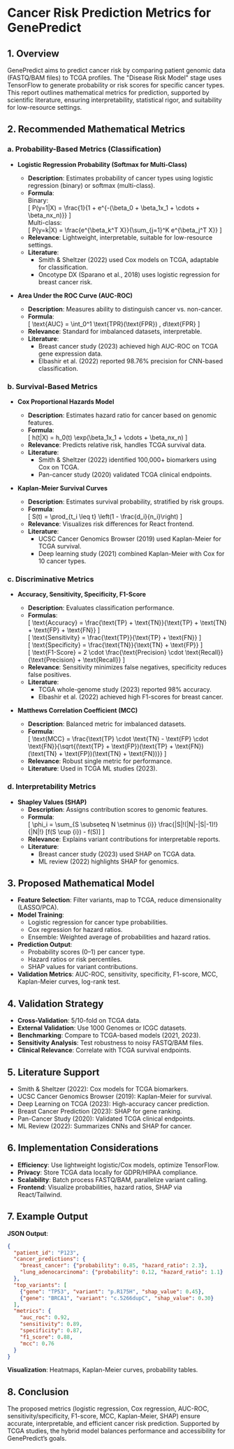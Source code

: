 # Cancer Risk Prediction Metrics for GenePredict

## 1. Overview
GenePredict aims to predict cancer risk by comparing patient genomic data (FASTQ/BAM files) to TCGA profiles. The "Disease Risk Model" stage uses TensorFlow to generate probability or risk scores for specific cancer types. This report outlines mathematical metrics for prediction, supported by scientific literature, ensuring interpretability, statistical rigor, and suitability for low-resource settings.

## 2. Recommended Mathematical Metrics

### a. Probability-Based Metrics (Classification)
- **Logistic Regression Probability (Softmax for Multi-Class)**  
  - **Description**: Estimates probability of cancer types using logistic regression (binary) or softmax (multi-class).  
  - **Formula**:  
    Binary:  
    \[
    P(y=1|X) = \frac{1}{1 + e^{-(\beta_0 + \beta_1x_1 + \cdots + \beta_nx_n)}}
    \]  
    Multi-class:  
    \[
    P(y=k|X) = \frac{e^{\beta_k^T X}}{\sum_{j=1}^K e^{\beta_j^T X}}
    \]  
  - **Relevance**: Lightweight, interpretable, suitable for low-resource settings.  
  - **Literature**:  
    - Smith & Sheltzer (2022) used Cox models on TCGA, adaptable for classification.  
    - Oncotype DX (Sparano et al., 2018) uses logistic regression for breast cancer risk.

- **Area Under the ROC Curve (AUC-ROC)**  
  - **Description**: Measures ability to distinguish cancer vs. non-cancer.  
  - **Formula**:  
    \[
    \text{AUC} = \int_0^1 \text{TPR}(\text{FPR}) \, d\text{FPR}
    \]  
  - **Relevance**: Standard for imbalanced datasets, interpretable.  
  - **Literature**:  
    - Breast cancer study (2023) achieved high AUC-ROC on TCGA gene expression data.  
    - Elbashir et al. (2022) reported 98.76% precision for CNN-based classification.

### b. Survival-Based Metrics
- **Cox Proportional Hazards Model**  
  - **Description**: Estimates hazard ratio for cancer based on genomic features.  
  - **Formula**:  
    \[
    h(t|X) = h_0(t) \exp(\beta_1x_1 + \cdots + \beta_nx_n)
    \]  
  - **Relevance**: Predicts relative risk, handles TCGA survival data.  
  - **Literature**:  
    - Smith & Sheltzer (2022) identified 100,000+ biomarkers using Cox on TCGA.  
    - Pan-cancer study (2020) validated TCGA clinical endpoints.

- **Kaplan-Meier Survival Curves**  
  - **Description**: Estimates survival probability, stratified by risk groups.  
  - **Formula**:  
    \[
    S(t) = \prod_{t_i \leq t} \left(1 - \frac{d_i}{n_i}\right)
    \]  
  - **Relevance**: Visualizes risk differences for React frontend.  
  - **Literature**:  
    - UCSC Cancer Genomics Browser (2019) used Kaplan-Meier for TCGA survival.  
    - Deep learning study (2021) combined Kaplan-Meier with Cox for 10 cancer types.

### c. Discriminative Metrics
- **Accuracy, Sensitivity, Specificity, F1-Score**  
  - **Description**: Evaluates classification performance.  
  - **Formulas**:  
    \[
    \text{Accuracy} = \frac{\text{TP} + \text{TN}}{\text{TP} + \text{TN} + \text{FP} + \text{FN}}
    \]  
    \[
    \text{Sensitivity} = \frac{\text{TP}}{\text{TP} + \text{FN}}
    \]  
    \[
    \text{Specificity} = \frac{\text{TN}}{\text{TN} + \text{FP}}
    \]  
    \[
    \text{F1-Score} = 2 \cdot \frac{\text{Precision} \cdot \text{Recall}}{\text{Precision} + \text{Recall}}
    \]  
  - **Relevance**: Sensitivity minimizes false negatives, specificity reduces false positives.  
  - **Literature**:  
    - TCGA whole-genome study (2023) reported 98% accuracy.  
    - Elbashir et al. (2022) achieved high F1-scores for breast cancer.

- **Matthews Correlation Coefficient (MCC)**  
  - **Description**: Balanced metric for imbalanced datasets.  
  - **Formula**:  
    \[
    \text{MCC} = \frac{\text{TP} \cdot \text{TN} - \text{FP} \cdot \text{FN}}{\sqrt{(\text{TP} + \text{FP})(\text{TP} + \text{FN})(\text{TN} + \text{FP})(\text{TN} + \text{FN})}}
    \]  
  - **Relevance**: Robust single metric for performance.  
  - **Literature**: Used in TCGA ML studies (2023).

### d. Interpretability Metrics
- **Shapley Values (SHAP)**  
  - **Description**: Assigns contribution scores to genomic features.  
  - **Formula**:  
    \[
    \phi_i = \sum_{S \subseteq N \setminus \{i\}} \frac{|S|!(|N|-|S|-1)!}{|N|!} [f(S \cup \{i\}) - f(S)]
    \]  
  - **Relevance**: Explains variant contributions for interpretable reports.  
  - **Literature**:  
    - Breast cancer study (2023) used SHAP on TCGA data.  
    - ML review (2022) highlights SHAP for genomics.

## 3. Proposed Mathematical Model
- **Feature Selection**: Filter variants, map to TCGA, reduce dimensionality (LASSO/PCA).  
- **Model Training**:  
  - Logistic regression for cancer type probabilities.  
  - Cox regression for hazard ratios.  
  - Ensemble: Weighted average of probabilities and hazard ratios.  
- **Prediction Output**:  
  - Probability scores (0–1) per cancer type.  
  - Hazard ratios or risk percentiles.  
  - SHAP values for variant contributions.  
- **Validation Metrics**: AUC-ROC, sensitivity, specificity, F1-score, MCC, Kaplan-Meier curves, log-rank test.

## 4. Validation Strategy
- **Cross-Validation**: 5/10-fold on TCGA data.  
- **External Validation**: Use 1000 Genomes or ICGC datasets.  
- **Benchmarking**: Compare to TCGA-based models (2021, 2023).  
- **Sensitivity Analysis**: Test robustness to noisy FASTQ/BAM files.  
- **Clinical Relevance**: Correlate with TCGA survival endpoints.

## 5. Literature Support
- Smith & Sheltzer (2022): Cox models for TCGA biomarkers.  
- UCSC Cancer Genomics Browser (2019): Kaplan-Meier for survival.  
- Deep Learning on TCGA (2023): High-accuracy cancer prediction.  
- Breast Cancer Prediction (2023): SHAP for gene ranking.  
- Pan-Cancer Study (2020): Validated TCGA clinical endpoints.  
- ML Review (2022): Summarizes CNNs and SHAP for cancer.

## 6. Implementation Considerations
- **Efficiency**: Use lightweight logistic/Cox models, optimize TensorFlow.  
- **Privacy**: Store TCGA data locally for GDPR/HIPAA compliance.  
- **Scalability**: Batch process FASTQ/BAM, parallelize variant calling.  
- **Frontend**: Visualize probabilities, hazard ratios, SHAP via React/Tailwind.

## 7. Example Output
**JSON Output**:
```json
{
  "patient_id": "P123",
  "cancer_predictions": {
    "breast_cancer": {"probability": 0.85, "hazard_ratio": 2.3},
    "lung_adenocarcinoma": {"probability": 0.12, "hazard_ratio": 1.1}
  },
  "top_variants": [
    {"gene": "TP53", "variant": "p.R175H", "shap_value": 0.45},
    {"gene": "BRCA1", "variant": "c.5266dupC", "shap_value": 0.30}
  ],
  "metrics": {
    "auc_roc": 0.92,
    "sensitivity": 0.89,
    "specificity": 0.87,
    "f1_score": 0.88,
    "mcc": 0.76
  }
}
```
**Visualization**: Heatmaps, Kaplan-Meier curves, probability tables.

## 8. Conclusion
The proposed metrics (logistic regression, Cox regression, AUC-ROC, sensitivity/specificity, F1-score, MCC, Kaplan-Meier, SHAP) ensure accurate, interpretable, and efficient cancer risk prediction. Supported by TCGA studies, the hybrid model balances performance and accessibility for GenePredict’s goals.